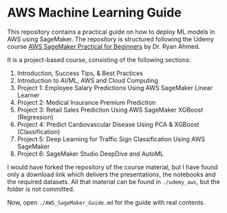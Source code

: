 # AWS Machine Learning Guide

This repository contains a practical guide on how to deploy ML models in AWS using SageMaker. The repository is structured following the Udemy course [AWS SageMaker Practical for Beginners](https://www.udemy.com/course/practical-aws-sagemaker-6-real-world-case-studies/) by Dr. Ryan Ahmed.

It is a project-based course, consisting of the following sections:

1. Introduction, Success Tips, & Best Practices
2. Introduction to AI/ML, AWS and Cloud Computing
3. Project 1: Employee Salary Predictions Using AWS SageMaker Linear Learner
4. Project 2: Medical Insurance Premium Prediction
5. Project 3: Retail Sales Prediction Using AWS SageMaker XGBoost (Regression)
6. Project 4: Predict Cardiovascular Disease Using PCA & XGBoost (Classification)
7. Project 5: Deep Learning for Traffic Sign Classification Using AWS SageMaker
8. Project 6: SageMaker Studio DeepDive and AutoML

I would have forked the repository of the course material, but I have found only a download link which delivers the presentations, the notebooks and the required datasets. All that material can be found in `./udemy_aws`, but the folder is not committed.

Now, open `./AWS_SageMaker_Guide.md` for the guide with real contents.